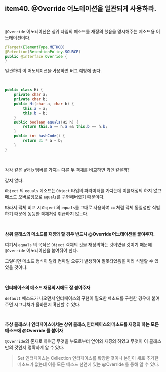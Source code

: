 


## item40. @Override 어노테이션을 일관되게 사용하라.

<br>

`@Override` 어노테이션은 상위 타입의 메소드를 재정의 했음을 명시해주는 메소드용 어노테이션이다.

```java
@Target(ElementType.METHOD)
@Retention(RetentionPolicy.SOURCE)
public @interface Override {
}
```


일관하여 이 어노테이션을 사용하면 버그 예방에 좋다.

<br>


```java
public class Hi {
	private char a;
	private char b;
	public Hi(char a, char b) {
		this.a = a;
		this.b = b;
	}
	public boolean equals(Hi h) {
		return this.a == h.a && this.b == h.b;
	}
	public int hashCode() {
		return 31 * a + b;
	}
}
```

<br>

각각 같은 a와 b 멤버를 가지는 다른 두 객체를 비교하면 과연 같을까?

같지 않다.

`Object` 의 `equals` 메소드는 `Object` 타입의 파라미터를 가지는데 이를재정의 하지 않고 메소드 오버로딩으로 `equals`를 구현해버렸기 때문이다.

따라서 객체 비교 시 `Object` 의 `equals`를 그대로 사용하여 `==` 처럼 객체 동일성만 식별하기 때문에 동등한 객체처럼 취급하지 않는다.

<br>

**상위 클래스의 메소드를 재정의 할 경우 반드시 @Override 어노테이션을 붙여주자.**

여기서 `equals` 의 목적은 `Object` 객체의 것을 재정의하는 것이였을 것이기 때문에 `@Override` 어노테이션을 붙여줘야 한다.

그렇다면 메소드 형식이 달라 컴파일 오류가 발생하여 잘못되었음을 미리 식별할 수 있었을 것이다.

<br>

**인터페이스의 메소드 재정의 시에도 잘 붙여주자**

`default` 메소드가 나오면서 인터페이스의 구현이 필요한 메소드를 구현한 경우에 붙여주면 시그니처가 올바른지 확신할 수 있다.


<br>

**추상 클래스나 인터페이스에서는 상위 클래스,인터페이스의 메소드를 재정의 하는 모든 메소드에 @Override 를 붙이자**

`@Override`의 존재로 하여금 무엇을 부모로부터 얻어와 재정의 하였고 무엇이 이 클래스만의 것인지 명확하게 알 수 있다.

> Set 인터페이스는 Collection 인터페이스를 확장한 것이나 본인이 새로 추가한 메소드가 없는데 이를 모든 메소드 선언에 있는 @Override 를 통해 알 수 있다.


